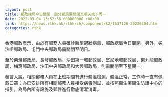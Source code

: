 ```yaml
---
layout: post
title: 郵政總局今日關閉　部分郵局需關閉至明天或下周一
date: 2022-03-04 13:52:36.000000000 +08:00
link: https://news.rthk.hk/rthk/ch/component/k2/1637126-20220304.htm
categories: rthk
---
```


香港郵政表示，由於有郵務人員確診新型冠狀病毒，郵政總局今日關閉。另外，尖沙咀郵政局、屯門中央郵政局需關閉至明日。

至於柴灣郵政局、長發郵政局、沙田第一城郵政局、堅尼地城郵政局、東九龍郵政局、梅窩郵政局、沙田中央郵政局和大興郵政局，則需關閉至下星期一。

發言人說，相關郵務人員在上班期間有進行體溫檢測，體溫正常，工作時一直有佩戴口罩；亦已安排所有相關郵務人員接受病毒測試，並按照衞生署衞生防護中心的指引，為局內所有設施及郵件進行徹底清潔消毒。
